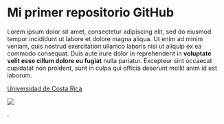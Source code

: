 # Mi primer repositorio GitHub

Lorem ipsum dolor sit amet, consectetur adipiscing elit, sed do eiusmod tempor incididunt ut labore et dolore magna aliqua. Ut enim ad minim veniam, quis nostrud exercitation ullamco laboris nisi ut aliquip ex ea commodo consequat. Duis aute irure dolor in reprehenderit in **voluptate velit esse cillum dolore eu fugiat** nulla pariatur. Excepteur sint occaecat cupidatat non proident, sunt in culpa qui officia deserunt mollit anim id est laborum.  

[Universidad de Costa Rica](https://www.ucr.ac.cr/)  

![](https://images.unsplash.com/photo-1650374465797-f277b40fffe5?ixlib=rb-1.2.1&ixid=MnwxMjA3fDB8MHx0b3BpYy1mZWVkfDJ8NnNNVmpUTFNrZVF8fGVufDB8fHx8&auto=format&fit=crop&w=500&q=60)    

.
